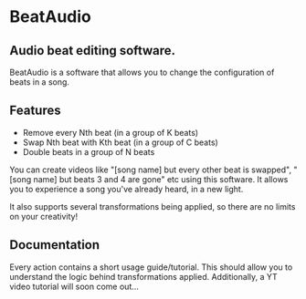 # BeatAudio
## Audio beat editing software.

BeatAudio is a software that allows you to change the configuration of beats in a song.

## Features

- Remove every Nth beat (in a group of K beats)
- Swap Nth beat with Kth beat (in a group of C beats)
- Double beats in a group of N beats

You can create videos like "[song name] but every other beat is swapped", "[song name] but beats 3 and 4 are gone" etc using this software. It allows you to experience a song you've already heard, in a new light.

It also supports several transformations being applied, so there are no limits on your creativity!

## Documentation

Every action contains a short usage guide/tutorial. This should allow you to understand the logic behind transformations applied. Additionally, a YT video tutorial will soon come out...